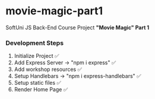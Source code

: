# movie-magic-part1
SoftUni JS Back-End Course Project <strong>"Movie Magic" Part 1</strong>

### Development Steps
1. Initialize Project ✅
2. Add Express Server -> "npm i express" ✅
3. Add workshop resources ✅
4. Setup Handlebars -> "npm i express-handlebars" ✅
5. Setup static files ✅
6. Render Home Page ✅
